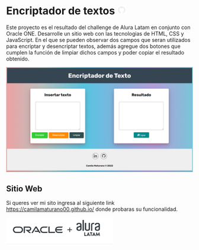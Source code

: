 # Encriptador de textos ![github](img/github-logo-24.png)

Este proyecto es el resultado del challenge de Alura Latam en conjunto con Oracle ONE. Desarrolle un sitio web con las tecnologias de HTML, CSS y JavaScript. En el que se pueden observar dos campos que seran utilizados para encriptar y desencriptar textos, además agregue dos botones que cumplen la función de limpiar dichos campos y poder copiar el resultado obtenido.

![sitio](img/web.png)

## Sitio Web
Si queres ver mi sito ingresa al siguiente link https://camilamaturano00.github.io/ donde probaras su funcionalidad.

![alura](img/alura-oracle.png)


